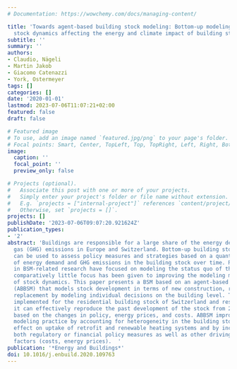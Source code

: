 ```yaml
---
# Documentation: https://wowchemy.com/docs/managing-content/

title: 'Towards agent-based building stock modeling: Bottom-up modeling of long-term
  stock dynamics affecting the energy and climate impact of building stocks'
subtitle: ''
summary: ''
authors:
- Claudio, Nägeli
- Martin Jakob
- Giacomo Catenazzi
- York, Ostermeyer
tags: []
categories: []
date: '2020-01-01'
lastmod: 2023-07-06T11:07:21+02:00
featured: false
draft: false

# Featured image
# To use, add an image named `featured.jpg/png` to your page's folder.
# Focal points: Smart, Center, TopLeft, Top, TopRight, Left, Right, BottomLeft, Bottom, BottomRight.
image:
  caption: ''
  focal_point: ''
  preview_only: false

# Projects (optional).
#   Associate this post with one or more of your projects.
#   Simply enter your project's folder or file name without extension.
#   E.g. `projects = ["internal-project"]` references `content/project/deep-learning/index.md`.
#   Otherwise, set `projects = []`.
projects: []
publishDate: '2023-07-06T09:07:20.921624Z'
publication_types:
- '2'
abstract: 'Buildings are responsible for a large share of the energy demand and greenhouse
  gas (GHG) emissions in Europe and Switzerland. Bottom-up building stock models (BSMs)
  can be used to assess policy measures and strategies based on a quantitative assessment
  of energy demand and GHG emissions in the building stock over time. Recent developments
  in BSM-related research have focused on modeling the status quo of the stock and
  comparatively little focus has been given to improving the modeling methods in terms
  of stock dynamics. This paper presents a BSM based on an agent-based modeling approach
  (ABBSM) that models stock development in terms of new construction, retrofit and
  replacement by modeling individual decisions on the building level. The model was
  implemented for the residential building stock of Switzerland and results show that
  it can effectively reproduce the past development of the stock from 2000 to 2017
  based on the changes in policy, energy prices, and costs. ABBSM improves on current
  modeling practice by accounting for heterogeneity in the building stock and its
  effect on uptake of retrofit and renewable heating systems and by incorporating
  both regulatory or financial policy measures as well as other driving and restricting
  factors (costs, energy prices).  '
publication: '*Energy and Buildings*'
doi: 10.1016/j.enbuild.2020.109763
---
```

